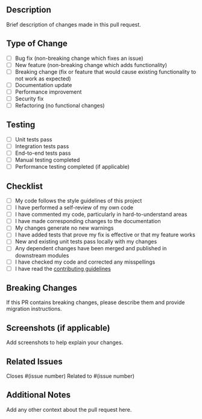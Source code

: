 ## Description
Brief description of changes made in this pull request.

## Type of Change
- [ ] Bug fix (non-breaking change which fixes an issue)
- [ ] New feature (non-breaking change which adds functionality)
- [ ] Breaking change (fix or feature that would cause existing functionality to not work as expected)
- [ ] Documentation update
- [ ] Performance improvement
- [ ] Security fix
- [ ] Refactoring (no functional changes)

## Testing
- [ ] Unit tests pass
- [ ] Integration tests pass
- [ ] End-to-end tests pass
- [ ] Manual testing completed
- [ ] Performance testing completed (if applicable)

## Checklist
- [ ] My code follows the style guidelines of this project
- [ ] I have performed a self-review of my own code
- [ ] I have commented my code, particularly in hard-to-understand areas
- [ ] I have made corresponding changes to the documentation
- [ ] My changes generate no new warnings
- [ ] I have added tests that prove my fix is effective or that my feature works
- [ ] New and existing unit tests pass locally with my changes
- [ ] Any dependent changes have been merged and published in downstream modules
- [ ] I have checked my code and corrected any misspellings
- [ ] I have read the [contributing guidelines](../docs/contributing.md)

## Breaking Changes
If this PR contains breaking changes, please describe them and provide migration instructions.

## Screenshots (if applicable)
Add screenshots to help explain your changes.

## Related Issues
Closes #(issue number)
Related to #(issue number)

## Additional Notes
Add any other context about the pull request here. 